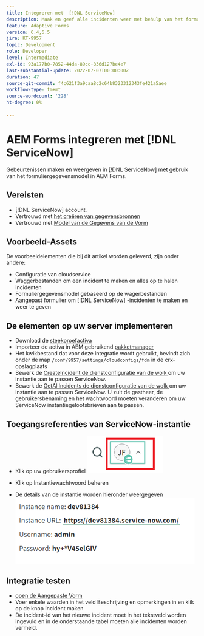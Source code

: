 ```yaml
---
title: Integreren met  [!DNL ServiceNow]
description: Maak en geef alle incidenten weer met behulp van het formuliergegevensmodel.
feature: Adaptive Forms
version: 6.4,6.5
jira: KT-9957
topic: Development
role: Developer
level: Intermediate
exl-id: 93a177b0-7852-44da-89cc-836d127be4e7
last-substantial-update: 2022-07-07T00:00:00Z
duration: 47
source-git-commit: f4c621f3a9caa8c2c64b8323312343fe421a5aee
workflow-type: tm+mt
source-wordcount: '228'
ht-degree: 0%

---
```


# AEM Forms integreren met [!DNL ServiceNow]

Gebeurtenissen maken en weergeven in [!DNL ServiceNow] met gebruik van het formuliergegevensmodel in AEM Forms.

## Vereisten

* [!DNL ServiceNow] account.
* Vertrouwd met [ het creëren van gegevensbronnen ](https://experienceleague.adobe.com/docs/experience-manager-learn/forms/ic-web-channel-tutorial/parttwo.html)
* Vertrouwd met [ Model van de Gegevens van de Vorm ](https://experienceleague.adobe.com/docs/experience-manager-65/forms/form-data-model/create-form-data-models.html)

## Voorbeeld-Assets

De voorbeeldelementen die bij dit artikel worden geleverd, zijn onder andere:

* Configuratie van cloudservice
* Waggerbestanden om een incident te maken en alles op te halen   incidenten
* Formuliergegevensmodel gebaseerd op de wagerbestanden
* Aangepast formulier om [!DNL ServiceNow] -incidenten te maken en weer te geven

## De elementen op uw server implementeren

* Download de [ steekproefactiva ](assets/service-now.zip)
* Importeer de activa in AEM gebruikend [ pakketmanager ](http://localhost:4502/crx/packmgr/index.jsp)
* Het kwikbestand dat voor deze integratie wordt gebruikt, bevindt zich onder de map ```/conf/9957/settings/cloudconfigs/fdm``` in de crx-opslagplaats
* Bewerk de [ CreateIncident de dienstconfiguratie van de wolk ](http://localhost:4502/mnt/overlay/fd/fdm/gui/components/admin/fdmcloudservice/properties.html?item=%2Fconf%2F9957%2Fsettings%2Fcloudconfigs%2Ffdm%2Fcreateincident) om uw instantie aan te passen ServiceNow.
* Bewerk de [ GetAllIncidents de dienstconfiguratie van de wolk ](http://localhost:4502/mnt/overlay/fd/fdm/gui/components/admin/fdmcloudservice/properties.html?item=%2Fconf%2F9957%2Fsettings%2Fcloudconfigs%2Ffdm%2Fgetallincidents) om uw instantie aan te passen ServiceNow. U zult de gastheer, de gebruikersbenaming en het wachtwoord moeten veranderen om uw ServiceNow instantiegeloofsbrieven aan te passen.

## Toegangsreferenties van ServiceNow-instantie

* Klik op uw gebruikersprofiel
  ![ klik op gebruikersprofiel ](assets/snow-1.png)

* Klik op Instantiewachtwoord beheren
* De details van de instantie worden hieronder weergegeven
  ![ instantiedetails ](assets/snow-3.png)

## Integratie testen

* [ open de Aangepaste Vorm ](http://localhost:4502/content/dam/formsanddocuments/create-incident-in-service-now/jcr:content?wcmmode=disabled)
* Voer enkele waarden in het veld Beschrijving en opmerkingen in en klik op de knop Incident maken
* De incident-id van het nieuwe incident moet in het tekstveld worden ingevuld en in de onderstaande tabel moeten alle incidenten worden vermeld.
